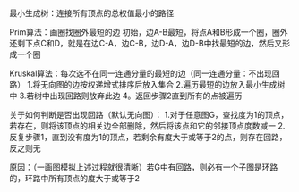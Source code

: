 最小生成树：连接所有顶点的总权值最小的路径

Prim算法：画圈找圈外最短的边
初始，边A-B最短，将点A和B形成一个圈，圈外还剩下点C和D，就是在边C-A，边C-B，边D-A，边D-B中找最短的边，然后又形成一个圈

Kruskal算法：每次选不在同一连通分量的最短的边（同一连通分量：不出现回路）
1.将无向图的边按权递增式排序后放入集合
2.遍历最短的边放入最小生成树中
3.若树中出现回路则放弃此边
4。返回步骤2直到所有的点被遍历

关于如何判断是否出现回路（默认无向图）：
1.对于任意图G，查找度为1的顶点，若存在，则将该顶点的相关边全部删除，然后将该点和它的邻接顶点度数减一
2.反复步骤1，直到没有度为1的顶点，若剩余有度大于或等于2的点，则存在回路，反之则无

原因：（一画图模拟上述过程就很清晰）若G中有回路，则必有一个子图是环路的，环路中所有顶点的度大于或等于2
